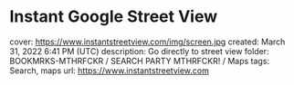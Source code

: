 # Instant Google Street View

cover: https://www.instantstreetview.com/img/screen.jpg
created: March 31, 2022 6:41 PM (UTC)
description: Go directly to street view
folder: BOOKMRKS-MTHRFCKR / SEARCH PARTY MTHRFCKR! / Maps
tags: Search, maps
url: https://www.instantstreetview.com
